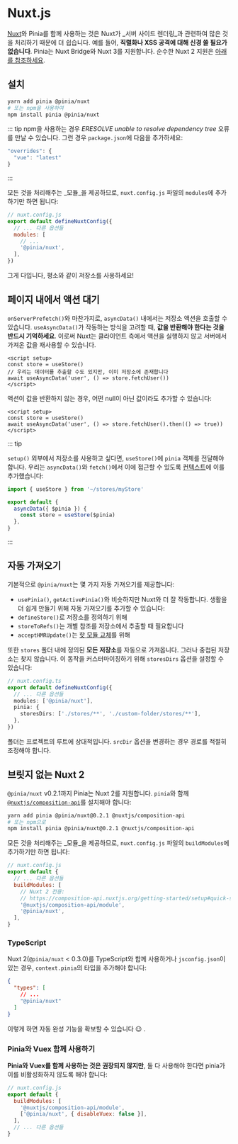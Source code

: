 # Nuxt.js

[Nuxt](https://nuxt.com/)와 Pinia를 함께 사용하는 것은 Nuxt가 _서버 사이드 렌더링_과 관련하여 많은 것을 처리하기 때문에 더 쉽습니다. 예를 들어, **직렬화나 XSS 공격에 대해 신경 쓸 필요가 없습니다**. Pinia는 Nuxt Bridge와 Nuxt 3를 지원합니다. 순수한 Nuxt 2 지원은 [아래를 참조하세요](#nuxt-2-without-bridge).

## 설치

```bash
yarn add pinia @pinia/nuxt
# 또는 npm을 사용하여
npm install pinia @pinia/nuxt
```

::: tip
npm을 사용하는 경우 _ERESOLVE unable to resolve dependency tree_ 오류를 만날 수 있습니다. 그런 경우 `package.json`에 다음을 추가하세요:

```js
"overrides": {
  "vue": "latest"
}
```

:::

모든 것을 처리해주는 _모듈_을 제공하므로, `nuxt.config.js` 파일의 `modules`에 추가하기만 하면 됩니다:

```js
// nuxt.config.js
export default defineNuxtConfig({
  // ... 다른 옵션들
  modules: [
    // ...
    '@pinia/nuxt',
  ],
})
```

그게 다입니다, 평소와 같이 저장소를 사용하세요!

## 페이지 내에서 액션 대기

`onServerPrefetch()`와 마찬가지로, `asyncData()` 내에서는 저장소 액션을 호출할 수 있습니다. `useAsyncData()`가 작동하는 방식을 고려할 때, **값을 반환해야 한다는 것을 반드시 기억하세요**. 이로써 Nuxt는 클라이언트 측에서 액션을 실행하지 않고 서버에서 가져온 값을 재사용할 수 있습니다.

```vue{3-4}
<script setup>
const store = useStore()
// 우리는 데이터를 추출할 수도 있지만, 이미 저장소에 존재합니다
await useAsyncData('user', () => store.fetchUser())
</script>
```

액션이 값을 반환하지 않는 경우, 어떤 null이 아닌 값이라도 추가할 수 있습니다:

```vue{3}
<script setup>
const store = useStore()
await useAsyncData('user', () => store.fetchUser().then(() => true))
</script>
```

::: tip

`setup()` 외부에서 저장소를 사용하고 싶다면, `useStore()`에 `pinia` 객체를 전달해야 합니다. 우리는 `asyncData()`와 `fetch()`에서 이에 접근할 수 있도록 [컨텍스트](https://nuxtjs.org/docs/2.x/internals-glossary/context)에 이를 추가했습니다:

```js
import { useStore } from '~/stores/myStore'

export default {
  asyncData({ $pinia }) {
    const store = useStore($pinia)
  },
}
```

:::

## 자동 가져오기

기본적으로 `@pinia/nuxt`는 몇 가지 자동 가져오기를 제공합니다:

- `usePinia()`, `getActivePinia()`와 비슷하지만 Nuxt와 더 잘 작동합니다. 생활을 더 쉽게 만들기 위해 자동 가져오기를 추가할 수 있습니다:
- `defineStore()`로 저장소를 정의하기 위해
- `storeToRefs()`는 개별 참조를 저장소에서 추출할 때 필요합니다
- `acceptHMRUpdate()`는 [핫 모듈 교체](../cookbook/hot-module-replacement.md)를 위해

또한 `stores` 폴더 내에 정의된 **모든 저장소**를 자동으로 가져옵니다. 그러나 중첩된 저장소는 찾지 않습니다. 이 동작을 커스터마이징하기 위해 `storesDirs` 옵션을 설정할 수 있습니다:

```ts
// nuxt.config.ts
export default defineNuxtConfig({
  // ... 다른 옵션들
  modules: ['@pinia/nuxt'],
  pinia: {
    storesDirs: ['./stores/**', './custom-folder/stores/**'],
  },
})
```

폴더는 프로젝트의 루트에 상대적입니다. `srcDir` 옵션을 변경하는 경우 경로를 적절히 조정해야 합니다.

## 브릿지 없는 Nuxt 2

`@pinia/nuxt` v0.2.1까지 Pinia는 Nuxt 2를 지원합니다. `pinia`와 함께 [`@nuxtjs/composition-api`](https://composition-api.nuxtjs.org/)를 설치해야 합니다:

```bash
yarn add pinia @pinia/nuxt@0.2.1 @nuxtjs/composition-api
# 또는 npm으로
npm install pinia @pinia/nuxt@0.2.1 @nuxtjs/composition-api
```

모든 것을 처리해주는 _모듈_을 제공하므로, `nuxt.config.js` 파일의 `buildModules`에 추가하기만 하면 됩니다:

```js
// nuxt.config.js
export default {
  // ... 다른 옵션들
  buildModules: [
    // Nuxt 2 전용:
    // https://composition-api.nuxtjs.org/getting-started/setup#quick-start
    '@nuxtjs/composition-api/module',
    '@pinia/nuxt',
  ],
}
```

### TypeScript

Nuxt 2(`@pinia/nuxt` < 0.3.0)를 TypeScript와 함께 사용하거나 `jsconfig.json`이 있는 경우, `context.pinia`의 타입을 추가해야 합니다:

```json
{
  "types": [
    // ...
    "@pinia/nuxt"
  ]
}
```

이렇게 하면 자동 완성 기능을 확보할 수 있습니다 😉 .

### Pinia와 Vuex 함께 사용하기

**Pinia와 Vuex를 함께 사용하는 것은 권장되지 않지만**, 둘 다 사용해야 한다면 pinia가 이를 비활성화하지 않도록 해야 합니다:

```js
// nuxt.config.js
export default {
  buildModules: [
    '@nuxtjs/composition-api/module',
    ['@pinia/nuxt', { disableVuex: false }],
  ],
  // ... 다른 옵션들
}
```
